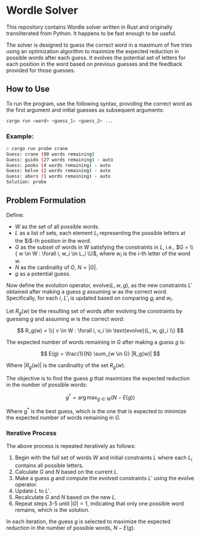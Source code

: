 # Wordle Solver

This repository contains Wordle solver written in Rust and originally transliterated from Python. It happens to be fast enough to be useful.

The solver is designed to guess the correct word in a maximum of five tries using an optimization algorithm to maximize the expected reduction in possible words after each guess. It evolves the potential set of letters for each position in the word based on previous guesses and the feedback provided for those guesses.

## How to Use

To run the program, use the following syntax, providing the correct word as the first argument and initial guesses as subsequent arguments:

```bash
cargo run <word> <guess_1> <guess_2> ...
```

### Example:

```bash
> cargo run probe crane
Guess: crane (80 words remaining)
Guess: guido (27 words remaining) - auto
Guess: pooks (4 words remaining) - auto
Guess: belve (2 words remaining) - auto
Guess: abers (1 words remaining) - auto
Solution: probe
```

## Problem Formulation

Define:

- $W$ as the set of all possible words.
- $L$ as a list of sets, each element $L_i$ representing the possible letters at the $i\$-th position in the word.
- $G$ as the subset of words in $W$ satisfying the constraints in $L$, i.e., $G = \\{ w \in W : \forall i, w_i \in L_i \\}$, where $w_i$ is the $i$-th letter of the word $w$.
- $N$ as the cardinality of $G$, $N = |G|$.
- $g$ as a potential guess.

Now define the evolution operator, $\text{evolve}(L, w, g)$, as the new constraints $L'$ obtained after making a guess $g$ assuming $w$ as the correct word. Specifically, for each $i$, $L'_i$ is updated based on comparing $g_i$ and $w_i$.

Let $R_g(w)$ be the resulting set of words after evolving the constraints by guessing $g$ and assuming $w$ is the correct word:

$$
R_g(w) = \\{ v \in W : \forall i, v_i \in \text{evolve}(L, w, g)_i \\}
$$

The expected number of words remaining in $G$ after making a guess $g$ is:

$$
E(g) = \frac{1}{N} \sum_{w \in G} |R_g(w)|
$$

Where $|R_g(w)|$ is the cardinality of the set $R_g(w)$.

The objective is to find the guess $g$ that maximizes the expected reduction in the number of possible words:

$$
g^* = \arg \max_{g \in W} (N - E(g))
$$

Where $g^*$ is the best guess, which is the one that is expected to minimize the expected number of words remaining in $G$.

### Iterative Process

The above process is repeated iteratively as follows:

1. Begin with the full set of words $W$ and initial constraints $L$ where each $L_i$ contains all possible letters.
2. Calculate $G$ and $N$ based on the current $L$.
3. Make a guess $g$ and compute the evolved constraints $L'$ using the $\text{evolve}$ operator.
4. Update $L$ to $L'$.
5. Recalculate $G$ and $N$ based on the new $L$.
6. Repeat steps 3-5 until $|G| = 1$, indicating that only one possible word remains, which is the solution.

In each iteration, the guess $g$ is selected to maximize the expected reduction in the number of possible words, $N - E(g)$.
